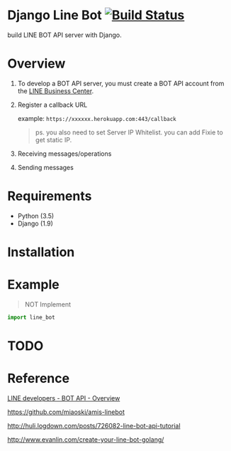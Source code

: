 # Django Line Bot [![Build Status][id]][travis-ci]

[id]: https://travis-ci.org/noracami/321.svg?branch=master

[travis-ci]: https://travis-ci.org/noracami/321

build LINE BOT API server with Django.

# Overview

1. To develop a BOT API server, you must create a BOT API account from the [LINE Business Center](https://business.line.me/).

2. Register a callback URL

    example: `https://xxxxxx.herokuapp.com:443/callback`

    > ps. you also need to set Server IP Whitelist.
    >     you can add Fixie to get static IP.

3. Receiving messages/operations

4. Sending messages

# Requirements

+ Python (3.5)
+ Django (1.9)

# Installation

# Example

> NOT Implement

```python
import line_bot

```

# TODO

# Reference

[LINE developers - BOT API - Overview](https://developers.line.me/bot-api/overview)

https://github.com/miaoski/amis-linebot

http://huli.logdown.com/posts/726082-line-bot-api-tutorial

http://www.evanlin.com/create-your-line-bot-golang/
